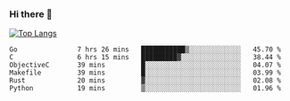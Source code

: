 ### Hi there 👋

<!--
**3Xpl0it3r/3Xpl0it3r** is a ✨ _special_ ✨ repository because its `README.md` (this file) appears on your GitHub profile.

Here are some ideas to get you started:

- 🔭 I’m currently working on ...
- 🌱 I’m currently learning ...
- 👯 I’m looking to collaborate on ...
- 🤔 I’m looking for help with ...
- 💬 Ask me about ...
- 📫 How to reach me: ...
- 😄 Pronouns: ...
- ⚡ Fun fact: ...
-->


[![Top Langs](https://github-readme-stats.vercel.app/api/top-langs/?username=3Xpl0it3r&layout=compact)](https://github.com/3Xpl0it3r/3Xpl0it3r)

<!--START_SECTION:waka-->

```text
Go               7 hrs 26 mins   ███████████▒░░░░░░░░░░░░░   45.70 %
C                6 hrs 15 mins   █████████▓░░░░░░░░░░░░░░░   38.44 %
ObjectiveC       39 mins         █░░░░░░░░░░░░░░░░░░░░░░░░   04.07 %
Makefile         39 mins         █░░░░░░░░░░░░░░░░░░░░░░░░   03.99 %
Rust             20 mins         ▓░░░░░░░░░░░░░░░░░░░░░░░░   02.08 %
Python           19 mins         ▒░░░░░░░░░░░░░░░░░░░░░░░░   01.96 %
```

<!--END_SECTION:waka-->
